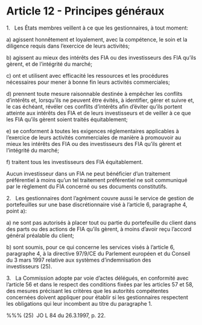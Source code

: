 # Article 12 - Principes généraux


1.   Les États membres veillent à ce que les gestionnaires, à tout moment:

a) agissent honnêtement et loyalement, avec la compétence, le soin et la diligence requis dans l’exercice de leurs activités;

b) agissent au mieux des intérêts des FIA ou des investisseurs des FIA qu’ils gèrent, et de l’intégrité du marché;

c) ont et utilisent avec efficacité les ressources et les procédures nécessaires pour mener à bonne fin leurs activités commerciales;

d) prennent toute mesure raisonnable destinée à empêcher les conflits d’intérêts et, lorsqu’ils ne peuvent être évités, à identifier, gérer et suivre et, le cas échéant, révéler ces conflits d’intérêts afin d’éviter qu’ils portent atteinte aux intérêts des FIA et de leurs investisseurs et de veiller à ce que les FIA qu’ils gèrent soient traités équitablement;

e) se conforment à toutes les exigences réglementaires applicables à l’exercice de leurs activités commerciales de manière à promouvoir au mieux les intérêts des FIA ou des investisseurs des FIA qu’ils gèrent et l’intégrité du marché;

f) traitent tous les investisseurs des FIA équitablement.

Aucun investisseur dans un FIA ne peut bénéficier d’un traitement préférentiel à moins qu’un tel traitement préférentiel ne soit communiqué par le règlement du FIA concerné ou ses documents constitutifs.

2.   Les gestionnaires dont l’agrément couvre aussi le service de gestion de portefeuilles sur une base discrétionnaire visé à l’article 6, paragraphe 4, point a):

a) ne sont pas autorisés à placer tout ou partie du portefeuille du client dans des parts ou des actions de FIA qu’ils gèrent, à moins d’avoir reçu l’accord général préalable du client;

b) sont soumis, pour ce qui concerne les services visés à l’article 6, paragraphe 4, à la directive 97/9/CE du Parlement européen et du Conseil du 3 mars 1997 relative aux systèmes d’indemnisation des investisseurs (25).

3.   La Commission adopte par voie d’actes délégués, en conformité avec l’article 56 et dans le respect des conditions fixées par les articles 57 et 58, des mesures précisant les critères que les autorités compétentes concernées doivent appliquer pour établir si les gestionnaires respectent les obligations qui leur incombent au titre du paragraphe 1.

%%% (25)  JO L 84 du 26.3.1997, p. 22.

